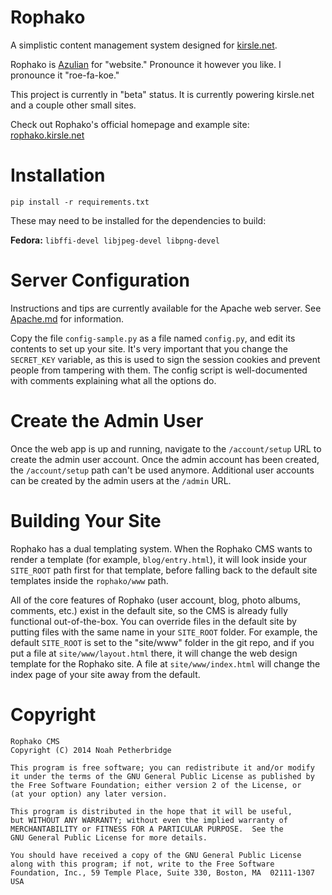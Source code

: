 # Rophako

A simplistic content management system designed for
[kirsle.net](http://www.kirsle.net/).

Rophako is [Azulian](http://www.kirsle.net/wizards/translator.html) for
"website." Pronounce it however you like. I pronounce it "roe-fa-koe."

This project is currently in "beta" status. It is currently powering kirsle.net
and a couple other small sites.

Check out Rophako's official homepage and example site:
[rophako.kirsle.net](http://rophako.kirsle.net/)

# Installation

`pip install -r requirements.txt`

These may need to be installed for the dependencies to build:

**Fedora:** `libffi-devel libjpeg-devel libpng-devel`

# Server Configuration

Instructions and tips are currently available for the Apache web server.
See [Apache.md](https://github.com/kirsle/rophako/blob/master/Apache.md) for
information.

Copy the file `config-sample.py` as a file named `config.py`, and edit
its contents to set up your site. It's very important that you change the
`SECRET_KEY` variable, as this is used to sign the session cookies and
prevent people from tampering with them. The config script is well-documented
with comments explaining what all the options do.

# Create the Admin User

Once the web app is up and running, navigate to the `/account/setup` URL
to create the admin user account. Once the admin account has been created,
the `/account/setup` path can't be used anymore. Additional user accounts
can be created by the admin users at the `/admin` URL.

# Building Your Site

Rophako has a dual templating system. When the Rophako CMS wants to render
a template (for example, `blog/entry.html`), it will look inside your
`SITE_ROOT` path first for that template, before falling back to the default
site templates inside the `rophako/www` path.

All of the core features of Rophako (user account, blog, photo albums,
comments, etc.) exist in the default site, so the CMS is already fully
functional out-of-the-box. You can override files in the default site by
putting files with the same name in your `SITE_ROOT` folder. For example,
the default `SITE_ROOT` is set to the "site/www" folder in the git repo, and
if you put a file at `site/www/layout.html` there, it will change the web
design template for the Rophako site. A file at `site/www/index.html` will
change the index page of your site away from the default.

# Copyright

	Rophako CMS
	Copyright (C) 2014 Noah Petherbridge

	This program is free software; you can redistribute it and/or modify
	it under the terms of the GNU General Public License as published by
	the Free Software Foundation; either version 2 of the License, or
	(at your option) any later version.

	This program is distributed in the hope that it will be useful,
	but WITHOUT ANY WARRANTY; without even the implied warranty of
	MERCHANTABILITY or FITNESS FOR A PARTICULAR PURPOSE.  See the
	GNU General Public License for more details.

	You should have received a copy of the GNU General Public License
	along with this program; if not, write to the Free Software
	Foundation, Inc., 59 Temple Place, Suite 330, Boston, MA  02111-1307  USA

